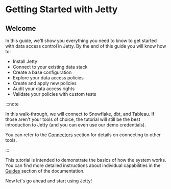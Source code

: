# Getting Started with Jetty

## Welcome

In this guide, we'll show you everything you need to know to get started with data access control in Jetty. By the end of this guide you will know how to:

- Install Jetty
- Connect to your existing data stack
- Create a base configuration
- Explore your data access policies
- Create and apply new policies
- Audit your data access rights
- Validate your policies with custom tests

:::note

In this walk-through, we will connect to Snowflake, dbt, and Tableau. If those aren't your tools of choice, the tutorial will still be the best introduction to Jetty (and you can even use our demo credentials).

You can refer to the [Connectors](../connectors/index.md) section for details on connecting to other tools.

:::

This tutorial is intended to demonstrate the basics of how the system works. You can find more detailed instructions about individual capabilities in the [Guides](../guides/index.md) section of the documentation.

Now let's go ahead and start using Jetty!

